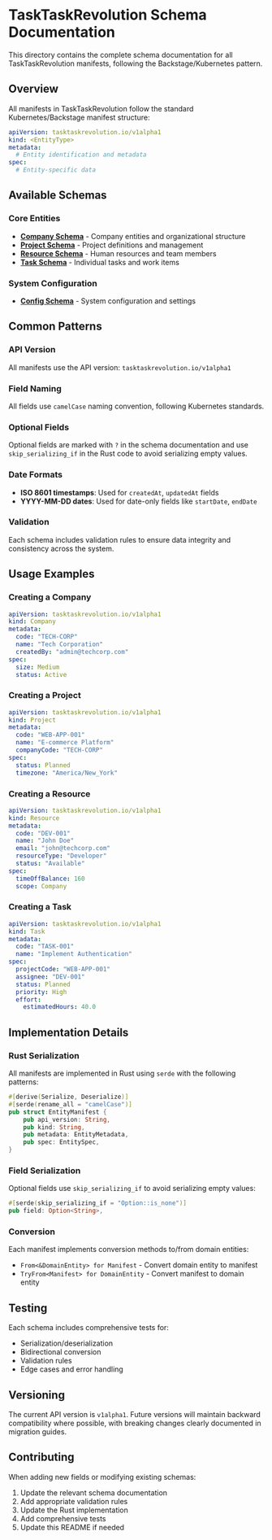 # TaskTaskRevolution Schema Documentation

This directory contains the complete schema documentation for all TaskTaskRevolution manifests, following the Backstage/Kubernetes pattern.

## Overview

All manifests in TaskTaskRevolution follow the standard Kubernetes/Backstage manifest structure:

```yaml
apiVersion: tasktaskrevolution.io/v1alpha1
kind: <EntityType>
metadata:
  # Entity identification and metadata
spec:
  # Entity-specific data
```

## Available Schemas

### Core Entities

- **[Company Schema](company-schema.md)** - Company entities and organizational structure
- **[Project Schema](project-schema.md)** - Project definitions and management
- **[Resource Schema](resource-schema.md)** - Human resources and team members
- **[Task Schema](task-schema.md)** - Individual tasks and work items

### System Configuration

- **[Config Schema](config-schema.md)** - System configuration and settings

## Common Patterns

### API Version

All manifests use the API version: `tasktaskrevolution.io/v1alpha1`

### Field Naming

All fields use `camelCase` naming convention, following Kubernetes standards.

### Optional Fields

Optional fields are marked with `?` in the schema documentation and use `skip_serializing_if` in the Rust code to avoid serializing empty values.

### Date Formats

- **ISO 8601 timestamps**: Used for `createdAt`, `updatedAt` fields
- **YYYY-MM-DD dates**: Used for date-only fields like `startDate`, `endDate`

### Validation

Each schema includes validation rules to ensure data integrity and consistency across the system.

## Usage Examples

### Creating a Company

```yaml
apiVersion: tasktaskrevolution.io/v1alpha1
kind: Company
metadata:
  code: "TECH-CORP"
  name: "Tech Corporation"
  createdBy: "admin@techcorp.com"
spec:
  size: Medium
  status: Active
```

### Creating a Project

```yaml
apiVersion: tasktaskrevolution.io/v1alpha1
kind: Project
metadata:
  code: "WEB-APP-001"
  name: "E-commerce Platform"
  companyCode: "TECH-CORP"
spec:
  status: Planned
  timezone: "America/New_York"
```

### Creating a Resource

```yaml
apiVersion: tasktaskrevolution.io/v1alpha1
kind: Resource
metadata:
  code: "DEV-001"
  name: "John Doe"
  email: "john@techcorp.com"
  resourceType: "Developer"
  status: "Available"
spec:
  timeOffBalance: 160
  scope: Company
```

### Creating a Task

```yaml
apiVersion: tasktaskrevolution.io/v1alpha1
kind: Task
metadata:
  code: "TASK-001"
  name: "Implement Authentication"
spec:
  projectCode: "WEB-APP-001"
  assignee: "DEV-001"
  status: Planned
  priority: High
  effort:
    estimatedHours: 40.0
```

## Implementation Details

### Rust Serialization

All manifests are implemented in Rust using `serde` with the following patterns:

```rust
#[derive(Serialize, Deserialize)]
#[serde(rename_all = "camelCase")]
pub struct EntityManifest {
    pub api_version: String,
    pub kind: String,
    pub metadata: EntityMetadata,
    pub spec: EntitySpec,
}
```

### Field Serialization

Optional fields use `skip_serializing_if` to avoid serializing empty values:

```rust
#[serde(skip_serializing_if = "Option::is_none")]
pub field: Option<String>,
```

### Conversion

Each manifest implements conversion methods to/from domain entities:

- `From<&DomainEntity> for Manifest` - Convert domain entity to manifest
- `TryFrom<Manifest> for DomainEntity` - Convert manifest to domain entity

## Testing

Each schema includes comprehensive tests for:

- Serialization/deserialization
- Bidirectional conversion
- Validation rules
- Edge cases and error handling

## Versioning

The current API version is `v1alpha1`. Future versions will maintain backward compatibility where possible, with breaking changes clearly documented in migration guides.

## Contributing

When adding new fields or modifying existing schemas:

1. Update the relevant schema documentation
2. Add appropriate validation rules
3. Update the Rust implementation
4. Add comprehensive tests
5. Update this README if needed
